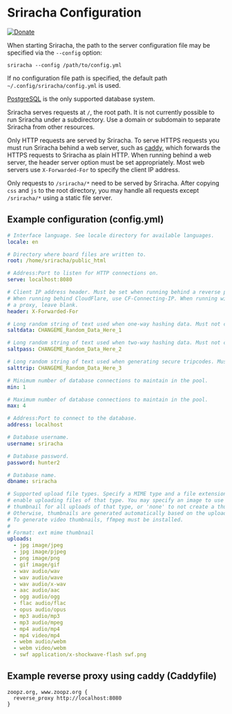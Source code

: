 # Sriracha Configuration
[![Donate](https://img.shields.io/liberapay/receives/rocket9labs.com.svg?logo=liberapay)](https://liberapay.com/rocket9labs.com)

When starting Sriracha, the path to the server configuration file may be
specified via the `--config` option:

`sriracha --config /path/to/config.yml`

If no configuration file path is specified, the default path
`~/.config/sriracha/config.yml` is used.

[PostgreSQL](https://www.postgresql.org) is the only supported database system.

Sriracha serves requests at `/`, the root path. It is not currently possible to
run Sriracha under a subdirectory. Use a domain or subdomain to separate
Sriracha from other resources.

Only HTTP requests are served by Sriracha. To serve HTTPS requests you must run
Sriracha behind a web server, such as [caddy](https://caddyserver.com), which
forwards the HTTPS requests to Sriracha as plain HTTP. When running behind a web
server, the header server option must be set appropriately. Most web servers use
`X-Forwarded-For` to specify the client IP address.

Only requests to `/sriracha/*` need to be served by Sriracha. After copying `css`
and `js` to the root directory, you may handle all requests except `/sriracha/*`
using a static file server.

## Example configuration (config.yml)

```yaml
# Interface language. See locale directory for available languages.
locale: en

# Directory where board files are written to.
root: /home/sriracha/public_html

# Address:Port to listen for HTTP connections on.
serve: localhost:8080

# Client IP address header. Must be set when running behind a reverse proxy.
# When running behind CloudFlare, use CF-Connecting-IP. When running without
# a proxy, leave blank.
header: X-Forwarded-For

# Long random string of text used when one-way hashing data. Must not change once set.
saltdata: CHANGEME_Random_Data_Here_1

# Long random string of text used when two-way hashing data. Must not change once set.
saltpass: CHANGEME_Random_Data_Here_2

# Long random string of text used when generating secure tripcodes. Must not change once set.
salttrip: CHANGEME_Random_Data_Here_3

# Minimum number of database connections to maintain in the pool.
min: 1

# Maximum number of database connections to maintain in the pool.
max: 4

# Address:Port to connect to the database.
address: localhost

# Database username.
username: sriracha

# Database password.
password: hunter2

# Database name.
dbname: sriracha

# Supported upload file types. Specify a MIME type and a file extension to
# enable uploading files of that type. You may specify an image to use as the
# thumbnail for all uploads of that type, or 'none' to not create a thumbnail.
# Otherwise, thumbnails are generated automatically based on the uploaded file.
# To generate video thumbnails, ffmpeg must be installed.
#
# Format: ext mime thumbnail
uploads:
  - jpg image/jpeg
  - jpg image/pjpeg
  - png image/png
  - gif image/gif
  - wav audio/wav
  - wav audio/wave
  - wav audio/x-wav
  - aac audio/aac
  - ogg audio/ogg
  - flac audio/flac
  - opus audio/opus
  - mp3 audio/mp3
  - mp3 audio/mpeg
  - mp4 audio/mp4
  - mp4 video/mp4
  - webm audio/webm
  - webm video/webm
  - swf application/x-shockwave-flash swf.png
```

## Example reverse proxy using caddy (Caddyfile)

```
zoopz.org, www.zoopz.org {
  reverse_proxy http://localhost:8080
}
```
